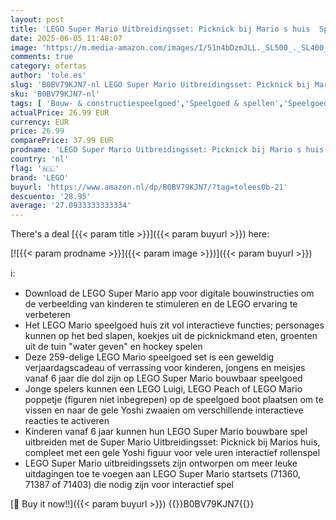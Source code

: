 ```yaml
---
layout: post
title: 'LEGO Super Mario Uitbreidingsset: Picknick bij Mario s huis  Speelgoed voor Kinderen met Gele Yoshi Figuur  te combineren met een Startset  Cadeau voor Jongens  Meisjes vanaf 6 Jaar 71422'
date: 2025-06-05 11:48:07
image: 'https://m.media-amazon.com/images/I/51n4bDzmJLL._SL500_._SL400_.jpg'
comments: true
category: ofertas
author: 'tole.es'
slug: 'B0BV79KJN7-nl LEGO Super Mario Uitbreidingsset: Picknick bij Mario s...'
sku: 'B0BV79KJN7-nl'
tags: [ 'Bouw- & constructiespeelgoed','Speelgoed & spellen','Speelgoedbouwsets','lego','🇳🇱', ]
actualPrice: 26.99 EUR
currency: EUR
price: 26.99
comparePrice: 37.99 EUR
prodname: 'LEGO Super Mario Uitbreidingsset: Picknick bij Mario s huis  Speelgoed voor Kinderen met Gele Yoshi Figuur  te combineren met een Startset  Cadeau voor Jongens  Meisjes vanaf 6 Jaar 71422'
country: 'nl'
flag: '🇳🇱'
brand: 'LEGO'
buyurl: 'https://www.amazon.nl/dp/B0BV79KJN7/?tag=tolees0b-21'
descuento: '28.95'
average: '27.0933333333334'
---
```


There's a deal [{{< param title >}}]({{< param buyurl >}})  here:

[![{{< param prodname >}}]({{< param image >}})]({{< param buyurl >}})

ℹ️:

- Download de LEGO Super Mario app voor digitale bouwinstructies om de verbeelding van kinderen te stimuleren en de LEGO ervaring te verbeteren
- Het LEGO Mario speelgoed huis zit vol interactieve functies; personages kunnen op het bed slapen, koekjes uit de picknickmand eten, groenten uit de tuin "water geven" en hockey spelen
- Deze 259-delige LEGO Mario speelgoed set is een geweldig verjaardagscadeau of verrassing voor kinderen, jongens en meisjes vanaf 6 jaar die dol zijn op LEGO Super Mario bouwbaar speelgoed
- Jonge spelers kunnen een LEGO Luigi, LEGO Peach of LEGO Mario poppetje (figuren niet inbegrepen) op de speelgoed boot plaatsen om te vissen en naar de gele Yoshi zwaaien om verschillende interactieve reacties te activeren
- Kinderen vanaf 6 jaar kunnen hun LEGO Super Mario bouwbare spel uitbreiden met de Super Mario Uitbreidingsset: Picknick bij Marios huis, compleet met een gele Yoshi figuur voor vele uren interactief rollenspel
- LEGO Super Mario uitbreidingssets zijn ontworpen om meer leuke uitdagingen toe te voegen aan LEGO Super Mario startsets (71360, 71387 of 71403) die nodig zijn voor interactief spel

[🛒 Buy it now!!]({{< param buyurl >}})
{{<world>}}B0BV79KJN7{{</world>}}

